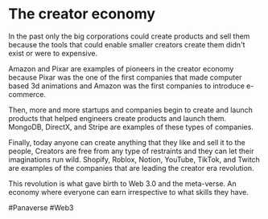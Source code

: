 # The creator economy
In the past only the big corporations could create products and sell them because the tools that could enable smaller creators create them didn't exist or were to expensive.

Amazon and Pixar are examples of pioneers in the creator economy because Pixar was the one of the first companies that made computer 	based 3d animations and Amazon was the first companies to introduce e-commerce.

Then, more and more startups and companies begin to create and launch products that helped engineers create products and launch them. MongoDB, DirectX, and Stripe are examples of these types of companies.

Finally, today anyone can create anything that they like and sell it to the people, Creators are free from any type of restraints and they can let their imaginations run wild. Shopify, Roblox, Notion, YouTube, TikTok, and Twitch are examples of the companies that are leading the creator era revolution.

This revolution is what gave birth to Web 3.0 and the meta-verse. An economy where everyone can earn irrespective to what skills they have.

#Panaverse #Web3 